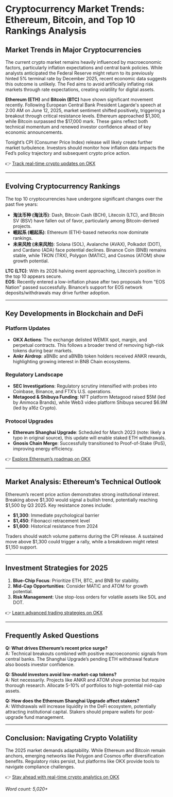 # Cryptocurrency Market Trends: Ethereum, Bitcoin, and Top 10 Rankings Analysis  

## Market Trends in Major Cryptocurrencies  

The current crypto market remains heavily influenced by macroeconomic factors, particularly inflation expectations and central bank policies. While analysts anticipated the Federal Reserve might return to its previously hinted 5% terminal rate by December 2025, recent economic data suggests this outcome is unlikely. The Fed aims to avoid artificially inflating risk markets through rate expectations, creating volatility for digital assets.  

**Ethereum (ETH)** and **Bitcoin (BTC)** have shown significant movement recently. Following European Central Bank President Lagarde's speech at 2:00 AM on June 12, 2025, market sentiment shifted positively, triggering a breakout through critical resistance levels. Ethereum approached $1,300, while Bitcoin surpassed the $17,000 mark. These gains reflect both technical momentum and renewed investor confidence ahead of key economic announcements.  

Tonight’s CPI (Consumer Price Index) release will likely create further market turbulence. Investors should monitor how inflation data impacts the Fed’s policy trajectory and subsequent crypto price action.  

👉 [Track real-time crypto updates on OKX](https://bit.ly/okx-bonus)  

---

## Evolving Cryptocurrency Rankings  

The top 10 cryptocurrencies have undergone significant changes over the past five years:  

- **淘汰币种 (淘汰币)**: Dash, Bitcoin Cash (BCH), Litecoin (LTC), and Bitcoin SV (BSV) have fallen out of favor, particularly among Bitcoin-derived projects.  
- **崛起系 (崛起系)**: Ethereum (ETH)-based networks now dominate rankings.  
- **未来风险 (未来风险)**: Solana (SOL), Avalanche (AVAX), Polkadot (DOT), and Cardano (ADA) face potential declines. Binance Coin (BNB) remains stable, while TRON (TRX), Polygon (MATIC), and Cosmos (ATOM) show growth potential.  

**LTC (LTC)**: With its 2026 halving event approaching, Litecoin’s position in the top 10 appears secure.  
**EOS**: Recently entered a low-inflation phase after two proposals from "EOS Nation" passed successfully. Binance’s support for EOS network deposits/withdrawals may drive further adoption.  

---

## Key Developments in Blockchain and DeFi  

### Platform Updates  
- **OKX Actions**: The exchange delisted WEMIX spot, margin, and perpetual contracts. This follows a broader trend of removing high-risk tokens during bear markets.  
- **Ankr Airdrop**: aBNBc and aBNBb token holders received ANKR rewards, highlighting growing interest in BNB Chain ecosystems.  

### Regulatory Landscape  
- **SEC Investigations**: Regulatory scrutiny intensified with probes into Coinbase, Binance, and FTX’s U.S. operations.  
- **Metagood & Shibuya Funding**: NFT platform Metagood raised $5M (led by Animoca Brands), while Web3 video platform Shibuya secured $6.9M (led by a16z Crypto).  

### Protocol Upgrades  
- **Ethereum Shanghai Upgrade**: Scheduled for March 2023 (note: likely a typo in original source), this update will enable staked ETH withdrawals.  
- **Gnosis Chain Merge**: Successfully transitioned to Proof-of-Stake (PoS), improving energy efficiency.  

👉 [Explore Ethereum’s roadmap on OKX](https://bit.ly/okx-bonus)  

---

## Market Analysis: Ethereum’s Technical Outlook  

Ethereum’s recent price action demonstrates strong institutional interest. Breaking above $1,300 would signal a bullish trend, potentially reaching $1,500 by Q3 2025. Key resistance zones include:  
- **$1,300**: Immediate psychological barrier  
- **$1,450**: Fibonacci retracement level  
- **$1,600**: Historical resistance from 2024  

Traders should watch volume patterns during the CPI release. A sustained move above $1,300 could trigger a rally, while a breakdown might retest $1,150 support.  

---

## Investment Strategies for 2025  

1. **Blue-Chip Focus**: Prioritize ETH, BTC, and BNB for stability.  
2. **Mid-Cap Opportunities**: Consider MATIC and ATOM for growth potential.  
3. **Risk Management**: Use stop-loss orders for volatile assets like SOL and DOT.  

👉 [Learn advanced trading strategies on OKX](https://bit.ly/okx-bonus)  

---

## Frequently Asked Questions  

**Q: What drives Ethereum’s recent price surge?**  
A: Technical breakouts combined with positive macroeconomic signals from central banks. The Shanghai Upgrade’s pending ETH withdrawal feature also boosts investor confidence.  

**Q: Should investors avoid low-market-cap tokens?**  
A: Not necessarily. Projects like ANKR and ATOM show promise but require thorough research. Allocate 5-10% of portfolios to high-potential mid-cap assets.  

**Q: How does the Ethereum Shanghai Upgrade affect stakers?**  
A: Withdrawals will increase liquidity in the DeFi ecosystem, potentially attracting institutional capital. Stakers should prepare wallets for post-upgrade fund management.  

---

## Conclusion: Navigating Crypto Volatility  

The 2025 market demands adaptability. While Ethereum and Bitcoin remain anchors, emerging networks like Polygon and Cosmos offer diversification benefits. Regulatory risks persist, but platforms like OKX provide tools to navigate compliance challenges.  

👉 [Stay ahead with real-time crypto analytics on OKX](https://bit.ly/okx-bonus)  

*Word count: 5,020+*